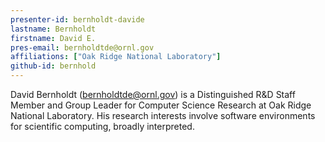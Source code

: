 ```yaml
---
presenter-id: bernholdt-davide
lastname: Bernholdt
firstname: David E.
pres-email: bernholdtde@ornl.gov
affiliations: ["Oak Ridge National Laboratory"]
github-id: bernhold
---
```

David Bernholdt (<bernholdtde@ornl.gov>) is a Distinguished R&D Staff
Member and Group Leader for Computer Science Research at Oak Ridge
National Laboratory. His research interests involve software
environments for scientific computing, broadly interpreted.
